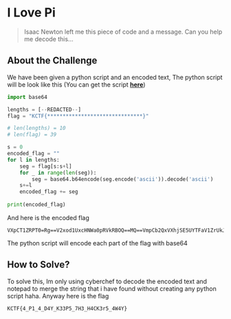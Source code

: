 # I Love Pi
> Isaac Newton left me this piece of code and a message. Can you help me decode this...

## About the Challenge
We have been given a python script and an encoded text, The python script will be look like this (You can get the script [**here**](/KnightCTF%202023/I%20Love%20Pi/encrypt.py))
```python
import base64

lengths = [--REDACTED--] 
flag = "KCTF{*******************************}"

# len(lengths) = 10
# len(flag) = 39

s = 0
encoded_flag = ""
for l in lengths:
    seg = flag[s:s+l]
    for _ in range(len(seg)):
        seg = base64.b64encode(seg.encode('ascii')).decode('ascii')
    s+=l
    encoded_flag += seg
    
print(encoded_flag)
```
And here is the encoded flag
```
VXpCT1ZRPT0=Rg==V2xod1UxcHNWa0pRVkRBOQ==MQ==VmpCb2QxVXhjSE5UYTFaV1ZrUkJPUT09Vm0wd2QyVkhVWGhUV0doaFUwVndVRlp0TVZOV01XeFZVbTVrVlUxV2NIbFdNalZyVmpKS1NHVkliRmRpVkVaSVZtMTRTMk15VGtWUmJIQk9VakF4TkZkWGRHRmtNRFZ5VFZWV2FHVnFRVGs9U0RNPQ==Vm1wQ1UxRXlTbkpOVldSVFYwZFNjVlJVU1RSUFVUMDk=VjFSS2QxWXhjSEpPVldSYVpXcEJPUT09VGtac09RPT0=
```

The python script will encode each part of the flag with base64

## How to Solve?
To solve this, Im only using cyberchef to decode the encoded text and notepad to merge the string that i have found without creating any python script haha. Anyway here is the flag
```
KCTF{4_P1_4_D4Y_K33P5_7H3_H4CK3r5_4W4Y}
```